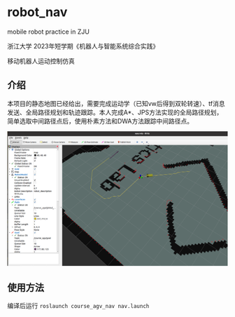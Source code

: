 # robot_nav
mobile robot practice in ZJU 

浙江大学 2023年短学期《机器人与智能系统综合实践》 

移动机器人运动控制仿真

## 介绍

本项目的静态地图已经给出，需要完成运动学（已知vw后得到双轮转速）、tf消息发送、全局路径规划和轨迹跟踪。本人完成A*、JPS方法实现的全局路径规划，简单选取中间路径点后，使用朴素方法和DWA方法跟踪中间路径点。



![image-20230710203555010](README_img/image-20230710203555010.png)

## 使用方法

编译后运行 `roslaunch course_agv_nav nav.launch`

